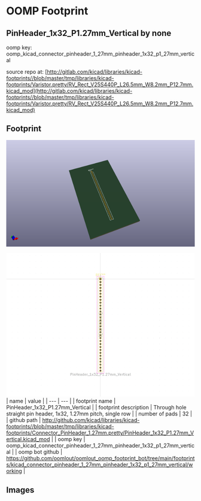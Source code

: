 # OOMP Footprint  
## PinHeader_1x32_P1.27mm_Vertical  by none  
  
oomp key: oomp_kicad_connector_pinheader_1_27mm_pinheader_1x32_p1_27mm_vertical  
  
source repo at: [http://gitlab.com/kicad/libraries/kicad-footprints//blob/master/tmp/libraries/kicad-footprints/Varistor.pretty/RV_Rect_V25S440P_L26.5mm_W8.2mm_P12.7mm.kicad_mod](http://gitlab.com/kicad/libraries/kicad-footprints//blob/master/tmp/libraries/kicad-footprints/Varistor.pretty/RV_Rect_V25S440P_L26.5mm_W8.2mm_P12.7mm.kicad_mod)  
## Footprint  
  
[![working_kicad_pcb_3d.png](working_kicad_pcb_3d_600.png)](working_kicad_pcb_3d.png)  
  
[![working.png](working_600.png)](working.png)  
| name | value | 
| --- | --- | 
| footprint name | PinHeader_1x32_P1.27mm_Vertical | 
| footprint description | Through hole straight pin header, 1x32, 1.27mm pitch, single row | 
| number of pads | 32 | 
| github path | http://github.com/kicad/libraries/kicad-footprints//blob/master/tmp/libraries/kicad-footprints/Connector_PinHeader_1.27mm.pretty/PinHeader_1x32_P1.27mm_Vertical.kicad_mod | 
| oomp key | oomp_kicad_connector_pinheader_1_27mm_pinheader_1x32_p1_27mm_vertical | 
| oomp bot github | https://github.com/oomlout/oomlout_oomp_footprint_bot/tree/main/footprints/kicad_connector_pinheader_1_27mm_pinheader_1x32_p1_27mm_vertical/working | 
## Images  
